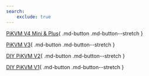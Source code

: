 ```yaml
---
search:
    exclude: true
---
```



<div class="grid" markdown>

[PiKVM V4 Mini & Plus](v4.md){ .md-button .md-button--stretch }

[PiKVM V3](v3.md){ .md-button .md-button--stretch }

[DIY PiKVM V2](v2.md){ .md-button .md-button--stretch }

[DIY PiKVM V1](v1.md){ .md-button .md-button--stretch }

</div>
